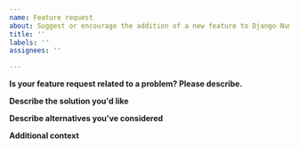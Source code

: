 ```yaml
---
name: Feature request
about: Suggest or encourage the addition of a new feature to Django Num2Fa
title: ''
labels: ''
assignees: ''

---
```


**Is your feature request related to a problem? Please describe.**
<!-- A clear description of what the problem is. Feel free to include as much background information as possible here. It's important that we understand the deeper motivations behind a feature request in order to provide the best possible solution. Ex. "I'm always frustrated when [...]. This is because at my company we do [...]. This is a business requirement because [...]." -->

**Describe the solution you'd like**
<!-- A clear description of what you want to happen -->

**Describe alternatives you've considered**
<!-- A clear and concise description of any alternative solutions or features you've considered.-->

**Additional context**
<!-- Add any other context or screenshots about the feature request here.-->
